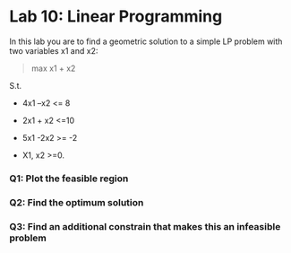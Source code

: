 # Lab 10: Linear Programming 

In this lab you are to find a geometric solution to 
a simple LP problem with two variables x1 and x2:

> max x1 + x2 

S.t. 

- 4x1 –x2 <= 8 

- 2x1 + x2 <=10 

- 5x1 -2x2 >= -2 

- X1, x2 >=0. 

### Q1: Plot the feasible region 

### Q2: Find the optimum solution 

### Q3: Find an additional constrain that makes this an infeasible problem 
